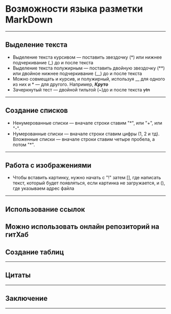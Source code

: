 # Возможности языка разметки MarkDown
---
## **Выделение текста**
* Выделение текста курсивом — поставить звездочку (*) или нижнее подчеркивание (_) до и после текста
* Выделение текста полужирным — поставить двойную звездочку (**) или двойное нижнее подчеркивание (__) до и после текста
* Можно совмещать и курсив, и полужирный, используя __ для одного из них и * — для другого. Например, **_Круто_**
* Зачеркнутый тест — двойной тильтой (~)до и после текста ~~ytn~~
---
## **Создание списков**
* Ненумерованные списки — вначале строки ставим "*", или "+", или "-".
* Нумерованные списки — вначале строки ставим цифры (1, 2 и тд).
Вложенные списки — вначале строки ставим четыре пробела, а потом "*".
---
## **Работа с изображениями**
* Чтобы вставить картинку, нужно начать с "!" затем [], где написать текст, который будет появляться, если картинка не загружается, и (), где указываем адрес файла
---
## Использование ссылок
Можно использовать онлайн репозиторий на гитХаб
---
## Создание таблиц
---
## Цитаты
---
## Заключение
---
